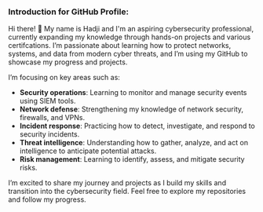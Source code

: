 ### Introduction for GitHub Profile:
Hi there! 👋 My name is Hadji and I'm an aspiring cybersecurity professional, currently expanding my knowledge through hands-on projects and various certifcations. I’m passionate about learning how to protect networks, systems, and data from modern cyber threats, and I’m using my GitHub to showcase my progress and projects.

I’m focusing on key areas such as:
- **Security operations**: Learning to monitor and manage security events using SIEM tools.
- **Network defense**: Strengthening my knowledge of network security, firewalls, and VPNs.
- **Incident response**: Practicing how to detect, investigate, and respond to security incidents.
- **Threat intelligence**: Understanding how to gather, analyze, and act on intelligence to anticipate potential attacks.
- **Risk management**: Learning to identify, assess, and mitigate security risks.

I’m excited to share my journey and projects as I build my skills and transition into the cybersecurity field. Feel free to explore my repositories and follow my progress.
